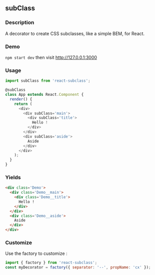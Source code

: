 ## subClass

### Description
A decorator to create CSS subclasses, like a simple BEM, for React.

### Demo
`npm start dev` then visit http://127.0.0.1:3000

### Usage
```js
import subClass from 'react-subclass';

@subClass
class App extends React.Component {
  render() {
    return (
      <div>
        <div subClass='main'>
          <div subClass='title'>
            Hello !
          </div>
        </div>
        <div subClass='aside'>
          Aside
        </div>
      </div>
    );
  }
}
```

### Yields
```html
<div class='Demo'>
  <div class='Demo__main'>
    <div class='Demo__title'>
      Hello !
    </div>
  </div>
  <div class='Demo__aside'>
    Aside
  </div>
</div>
```

### Customize
Use the factory to customize :
```js
import { factory } from 'react-subclass';
const myDecorator = factory({ separator: '--', propName: 'cx' });
```
